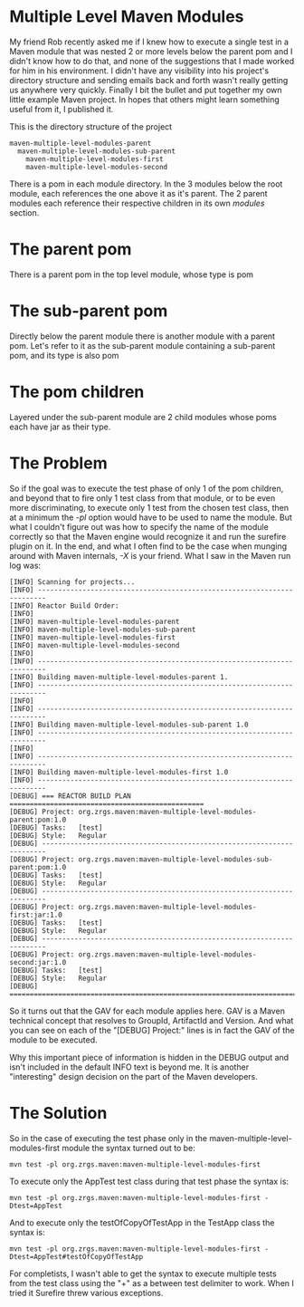 Multiple Level Maven Modules
============================

My friend Rob recently asked me if I knew how to execute a single test in a Maven module that was nested 2 or more levels below the parent pom and I
didn't know how to do that, and none of the suggestions that I made worked for him in his environment. I didn't have any visibility into his project's
directory structure and sending emails back and forth wasn't really getting us anywhere very quickly. Finally I bit the bullet and put together my own little
example Maven project. In hopes that others might learn something useful from it, I published it.

This is the directory structure of the project

    maven-multiple-level-modules-parent
      maven-multiple-level-modules-sub-parent
        maven-multiple-level-modules-first
        maven-multiple-level-modules-second

There is a pom in each module directory. In the 3 modules below the root module, each references the one above it as it's parent. The 2 parent modules each
reference their respective children in its own *modules* section.

The parent pom
==============

There is a parent pom in the top level module, whose type is pom

The sub-parent pom
==================

Directly below the parent module there is another module with a parent pom. Let's refer to it as the sub-parent module containing a sub-parent pom, and its
type is also pom

The pom children
================

Layered under the sub-parent module are 2 child modules whose poms each have jar as their type.

The Problem
===========

So if the goal was to execute the test phase of only 1 of the pom children, and beyond that to fire only 1 test class from that module, or to be even more
discriminating, to execute only 1 test from the chosen test class, then at a minimum the *-pl* option would have to be used to name the module. But what I
couldn't figure out was how to specify the name of the module correctly so that the Maven engine would recognize it and run the surefire plugin on it. In the
end, and what I often find to be the case when munging around with Maven internals, *-X* is your friend. What I saw in the Maven run log was:

    [INFO] Scanning for projects...
    [INFO] ------------------------------------------------------------------------
    [INFO] Reactor Build Order:
    [INFO]
    [INFO] maven-multiple-level-modules-parent
    [INFO] maven-multiple-level-modules-sub-parent
    [INFO] maven-multiple-level-modules-first
    [INFO] maven-multiple-level-modules-second
    [INFO]
    [INFO] ------------------------------------------------------------------------
    [INFO] Building maven-multiple-level-modules-parent 1.
    [INFO] ------------------------------------------------------------------------
    [INFO]
    [INFO] ------------------------------------------------------------------------
    [INFO] Building maven-multiple-level-modules-sub-parent 1.0
    [INFO] ------------------------------------------------------------------------
    [INFO]
    [INFO] ------------------------------------------------------------------------
    [INFO] Building maven-multiple-level-modules-first 1.0
    [INFO] ------------------------------------------------------------------------
    [DEBUG] === REACTOR BUILD PLAN ================================================
    [DEBUG] Project: org.zrgs.maven:maven-multiple-level-modules-parent:pom:1.0
    [DEBUG] Tasks:   [test]
    [DEBUG] Style:   Regular
    [DEBUG] -----------------------------------------------------------------------
    [DEBUG] Project: org.zrgs.maven:maven-multiple-level-modules-sub-parent:pom:1.0
    [DEBUG] Tasks:   [test]
    [DEBUG] Style:   Regular
    [DEBUG] -----------------------------------------------------------------------
    [DEBUG] Project: org.zrgs.maven:maven-multiple-level-modules-first:jar:1.0
    [DEBUG] Tasks:   [test]
    [DEBUG] Style:   Regular
    [DEBUG] -----------------------------------------------------------------------
    [DEBUG] Project: org.zrgs.maven:maven-multiple-level-modules-second:jar:1.0
    [DEBUG] Tasks:   [test]
    [DEBUG] Style:   Regular
    [DEBUG] =======================================================================


So it turns out that the GAV for each module applies here. GAV is a Maven technical concept that resolves to GroupId, ArtifactId and Version. And what you
can see on each of the "[DEBUG] Project:" lines is in fact the GAV of the module to be executed.

Why this important piece of information is hidden in the DEBUG output and isn't included in the default INFO text is beyond me. It is another "interesting"
design decision on the part of the Maven developers.

The Solution
============

So in the case of executing the test phase only in the maven-multiple-level-modules-first module the syntax turned out to be:

    mvn test -pl org.zrgs.maven:maven-multiple-level-modules-first

To execute only the AppTest test class during that test phase the syntax is:

    mvn test -pl org.zrgs.maven:maven-multiple-level-modules-first -Dtest=AppTest

And to execute only the testOfCopyOfTestApp in the TestApp class the syntax is:

    mvn test -pl org.zrgs.maven:maven-multiple-level-modules-first -Dtest=AppTest#testOfCopyOfTestApp

For completists, I wasn't able to get the syntax to execute multiple tests from the test class using the "+" as a between test delimiter to work. When I
tried it Surefire threw various exceptions.
